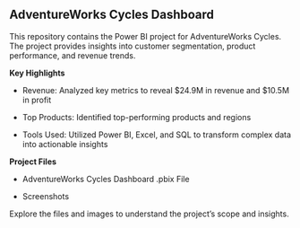 ## AdventureWorks Cycles Dashboard

This repository contains the Power BI project for AdventureWorks Cycles. The project provides insights into customer segmentation, product performance, and revenue trends.

**Key Highlights**
* Revenue: Analyzed key metrics to reveal $24.9M in revenue and $10.5M in profit

* Top Products: Identified top-performing products and regions

* Tools Used: Utilized Power BI, Excel, and SQL to transform complex data into actionable insights

**Project Files**

* AdventureWorks Cycles Dashboard .pbix File

* Screenshots

Explore the files and images to understand the project’s scope and insights.
